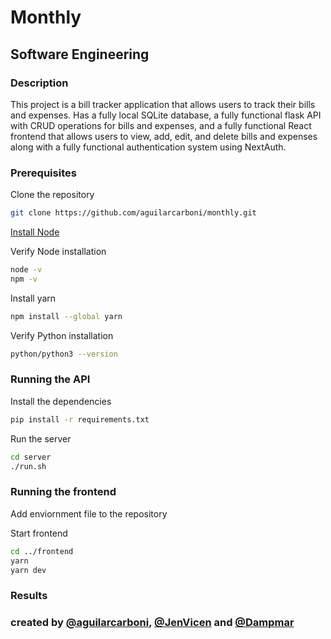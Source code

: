 # Monthly

## Software Engineering

### Description

This project is a bill tracker application that allows users to track their bills and expenses.
Has a fully local SQLite database, a fully functional flask API with CRUD operations for bills and expenses, and a fully functional React frontend that allows users to view, add, edit, and delete bills and expenses along with a fully functional authentication system using NextAuth.

### Prerequisites

Clone the repository
```bash
git clone https://github.com/aguilarcarboni/monthly.git
```

[Install Node](https://nodejs.org/en/download/package-manager)

Verify Node installation
```bash
node -v
npm -v
```

Install yarn
```bash
npm install --global yarn
```

Verify Python installation
```bash
python/python3 --version
```

### Running the API

Install the dependencies
```bash
pip install -r requirements.txt
```

Run the server
```bash
cd server
./run.sh

```

### Running the frontend

Add enviornment file to the repository

Start frontend
```bash
cd ../frontend
yarn
yarn dev
```


### Results

### created by [@aguilarcarboni](https://github.com/aguilarcarboni), [@JenVicen](https://github.com/JenVicente) and [@Dampmar](https://github.com/Dampmar)

